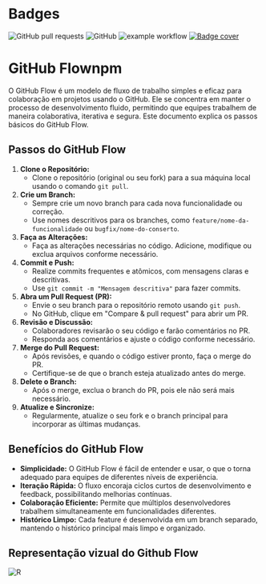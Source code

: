 # Badges

![GitHub pull requests](https://img.shields.io/github/issues-pr/ifpebj-ti/Modulo_Frontend-CRM) ![GitHub](https://img.shields.io/github/license/ifpebj-ti/Modulo_Frontend-CRM) ![example workflow](https://github.com/ifpebj-ti/Modulo_Frontend-CRM/actions/workflows/main.yml/badge.svg) [![Badge cover](https://ifpebj-ti.github.io/Modulo_Frontend-CRM/badges/coverage.svg)](https://github.com/we-cli/jayin/actions)

# GitHub Flownpm

O GitHub Flow é um modelo de fluxo de trabalho simples e eficaz para colaboração em projetos usando o GitHub. Ele se concentra em manter o processo de desenvolvimento fluido, permitindo que equipes trabalhem de maneira colaborativa, iterativa e segura. Este documento explica os passos básicos do GitHub Flow.

## Passos do GitHub Flow

1. **Clone o Repositório:**
   * Clone o repositório (original ou seu fork) para a sua máquina local usando o comando `git pull`.
2. **Crie um Branch:**
   * Sempre crie um novo branch para cada nova funcionalidade ou correção.
   * Use nomes descritivos para os branches, como `feature/nome-da-funcionalidade` ou `bugfix/nome-do-conserto`.
3. **Faça as Alterações:**
   * Faça as alterações necessárias no código. Adicione, modifique ou exclua arquivos conforme necessário.
4. **Commit e Push:**
   * Realize commits frequentes e atômicos, com mensagens claras e descritivas.
   * Use `git commit -m "Mensagem descritiva"` para fazer commits.
5. **Abra um Pull Request (PR):**
   * Envie o seu branch para o repositório remoto usando `git push`.
   * No GitHub, clique em "Compare & pull request" para abrir um PR.
6. **Revisão e Discussão:**
   * Colaboradores revisarão o seu código e farão comentários no PR.
   * Responda aos comentários e ajuste o código conforme necessário.
7. **Merge do Pull Request:**
   * Após revisões, e quando o código estiver pronto, faça o merge do PR.
   * Certifique-se de que o branch esteja atualizado antes do merge.
8. **Delete o Branch:**
   * Após o merge, exclua o branch do PR, pois ele não será mais necessário.
9. **Atualize e Sincronize:**
   * Regularmente, atualize o seu fork e o branch principal para incorporar as últimas mudanças.

## Benefícios do GitHub Flow

* **Simplicidade:** O GitHub Flow é fácil de entender e usar, o que o torna adequado para equipes de diferentes níveis de experiência.
* **Iteração Rápida:** O fluxo encoraja ciclos curtos de desenvolvimento e feedback, possibilitando melhorias contínuas.
* **Colaboração Eficiente:** Permite que múltiplos desenvolvedores trabalhem simultaneamente em funcionalidades diferentes.
* **Histórico Limpo:** Cada feature é desenvolvida em um branch separado, mantendo o histórico principal mais limpo e organizado.

## Representação vizual do Github Flow

![R](https://cdn.discordapp.com/attachments/1134506213388865598/1145769943426682940/16932432354423735495649931597106.png)
